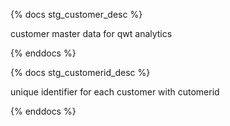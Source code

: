 {% docs stg_customer_desc %}

customer master data for qwt analytics

{% enddocs %}

{% docs stg_customerid_desc %}

unique identifier for each customer with cutomerid

{% enddocs %}